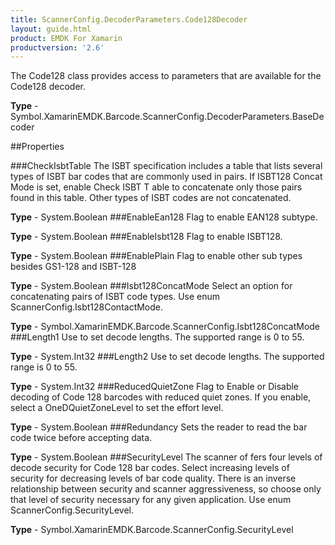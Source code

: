 ```yaml
---
title: ScannerConfig.DecoderParameters.Code128Decoder
layout: guide.html 
product: EMDK For Xamarin 
productversion: '2.6' 
---
```

The Code128 class provides access to parameters that are available for the Code128 decoder.

**Type** - Symbol.XamarinEMDK.Barcode.ScannerConfig.DecoderParameters.BaseDecoder

##Properties

###CheckIsbtTable
The ISBT specification includes a table that lists several types of ISBT bar codes that are commonly used in pairs. If ISBT128 Concat Mode is set, enable Check ISBT T able to concatenate only those pairs found in this table. Other types of ISBT codes are not concatenated.

**Type** - System.Boolean
###EnableEan128
Flag to enable EAN128 subtype.

**Type** - System.Boolean
###EnableIsbt128
Flag to enable ISBT128.

**Type** - System.Boolean
###EnablePlain
Flag to enable other sub types besides GS1-128 and ISBT-128

**Type** - System.Boolean
###Isbt128ConcatMode
Select an option for concatenating pairs of ISBT code types. Use enum ScannerConfig.Isbt128ContactMode.

**Type** - Symbol.XamarinEMDK.Barcode.ScannerConfig.Isbt128ConcatMode
###Length1
Use to set decode lengths. The supported range is 0 to 55.

**Type** - System.Int32
###Length2
Use to set decode lengths. The supported range is 0 to 55.

**Type** - System.Int32
###ReducedQuietZone
Flag to Enable or Disable decoding of Code 128 barcodes with reduced quiet zones. If you enable, select a OneDQuietZoneLevel to set the effort level.

**Type** - System.Boolean
###Redundancy
Sets the reader to read the bar code twice before accepting data.

**Type** - System.Boolean
###SecurityLevel
The scanner of fers four levels of decode security for Code 128 bar codes. Select increasing levels of security for decreasing levels of bar code quality. There is an inverse relationship between security and scanner aggressiveness, so choose only that level of security necessary for any given application. Use enum ScannerConfig.SecurityLevel.

**Type** - Symbol.XamarinEMDK.Barcode.ScannerConfig.SecurityLevel


